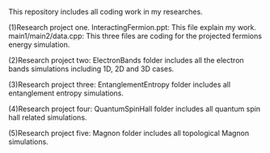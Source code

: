This repository includes all coding work in my researches.

(1)Research project one.
InteractingFermion.ppt: This file explain my work.
main1/main2/data.cpp: This three files are coding for the projected fermions energy simulation. 

(2)Research project two:
ElectronBands folder includes all the electron bands simulations including 1D, 2D and 3D cases.

(3)Research project three:
EntanglementEntropy folder includes all entanglement entropy simulations.

(4)Research project four:
QuantumSpinHall folder includes all quantum spin hall related simulations.

(5)Research project five:
Magnon folder includes all topological Magnon simulations.


